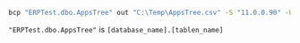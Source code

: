 
```cmd
bcp "ERPTest.dbo.AppsTree" out "C:\Temp\AppsTree.csv" -S "11.0.0.90" -U "khoa" -P "xzkiller" -c -t, -C 65001
```

`"ERPTest.dbo.AppsTree"` is `[database_name].[tablen_name]`

